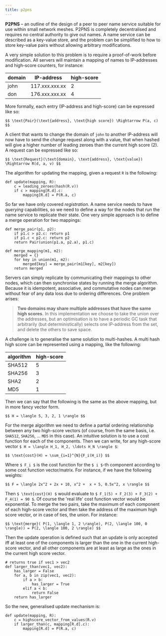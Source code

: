 ```yaml
---
title: p2pns
---
```


**P2PNS** – an outline of the design of a peer to peer name service
suitable for use within small network meshes. P2PNS is completely
decentralised and requires no central authority to give out names.
A name service can be described as a key-value store, and the problem
can be simplified to how to store key-value pairs without allowing
arbitrary modifications.

A very simple solution to this problem is to require a proof-of-work
before modification. All servers will maintain a mapping of names
to IP-addresses and high-score counters, for instance:

| domain  | IP-address     | high-score |
|---------|----------------|------------|
| john    | 117.xxx.xxx.xx | 2          |
| don     | 176.xxx.xxx.xx | 4          |

More formally, each entry (IP-address and high-score) can be expressed
like so:

`$$
\text{Pair}(\text{address}, \text{high score}) \Rightarrow P(a, c)
$$`

A client that wants to change the domain of `john` to another IP-address
will now have to send the change request along with a value, that when
hashed will give a higher number of leading zeroes than the current
high score (2). A request can be expressed like so:

`$$
\text{Request}(\text{domain}, \text{address}, \text{value}) \Rightarrow R(d, a, v)
$$`

The algorithm for updating the mapping, given a request ``R`` is the
following:

```
def update(mapping, R):
    c = leading_zeroes(hash(R.v))
    if c > mapping[R.d].c:
        mapping[R.d] = P(R.a, c)
```

So far we have only covered *registration*. A name service needs to have
*querying* capabilities, so we need to define a way for the nodes that
run the name service to replicate their state. One very simple approach
is to define a merge operation for two mappings:

```
def merge_pair(p1, p2):
    if p1.c > p2.c: return p1
    if p1.c < p2.c: return p2
    return Pair(union(p1.a, p2.a), p1.c)

def merge_mapping(m1, m2):
    merged = {}
    for key in union(m1, m2):
        merged[key] = merge_pair(m1[key], m2[key])
    return merged
```

Servers can simply replicate by communicating their mappings to other
nodes, which can then synchronise states by running the merge algorithm.
Because it is idempotent, associative, and commutative nodes can merge
without fear of any data loss due to ordering differences. One problem
arises:

> **Two domains may share multiple addresses that have the same high
> scores.** In this implementation we choose to take the union over
> the addresses, but an optimisation is to have a periodic GC task
> that arbitrarily (but deterministically) selects one IP-address
> from the set, and delete the others to save space.

A challenge is to generalise the same solution to multi-hashes. A multi
hash high score can be represented using a mapping, like the following:

| algorithm | high-score    |
|-----------|---------------|
| SHA512    | 5             |
| SHA256    | 3             |
| SHA2      | 2             |
| MD5       | 1             |

Then we can say that the following is the same as the above mapping, but
in more fancy vector form.

`$$
H = \langle 5, 3, 2, 1 \rangle
$$`

For the merge algorithm we need to define a partial ordering relationship
between any two high-score vectors (of course, from the same basis, i.e. `SHA512`,
`SHA256`, ... `MD5` in this case). An intuitive solution is to use a cost
function for each of the components. Then we can write, for any high-score
vector `$ H = \langle H_1, H_2, \ldots H_N \rangle $`:

`$$
\text{cost}(H) = \sum_{i=1}^{N}{F_i(H_i)}
$$`

Where `$ F_i $` is the cost function for the `$ i $`-th component according
to some cost function vector/matrix. For instance, if we have the following
weights:

`$$
F = \langle
   2x^2 + 2x + 10,
    x^2 +  x + 5,
    0.5x^2,
    x
\rangle
$$`

Then `$ \text{cost}(H) $` would evaluate to `$ F_1(5) + F_2(3) + F_3(2) + F_4(1) = 90 $`.
Of course the 'real life' cost function vector would be exponential. To
merge the two pairs, take the maximum of each component of each high-score
vector and then take the address of the maximum high score vector, or
in case of ties, the union. For instance:

`$$
\text{merge}(
   P(1, \langle 1, 2 \rangle),
   P(2, \langle 100, 0 \rangle)) = P(2, \langle 100, 2 \rangle)
$$`

Then the update operation is defined such that an update is only accepted
iff at least one of the components is larger than the one in the current
high-score vector, and all other components are at least as large as the
ones in the current high score vector.

```
# returns true if vec1 > vec2
def larger_than(vec1, vec2):
    has_larger = False
    for a, b in zip(vec1, vec2):
        if a > b:
            has_larger = True
        elif a < b:
            return False
    return has_larger
```

So the new, generalised update mechanism is:

```
def update(mapping, R):
    c = highscore_vector_from_values(R.v)
    if larger_than(c, mapping[R.d].c):
        mapping[R.d] = P(R.a, c)
```
